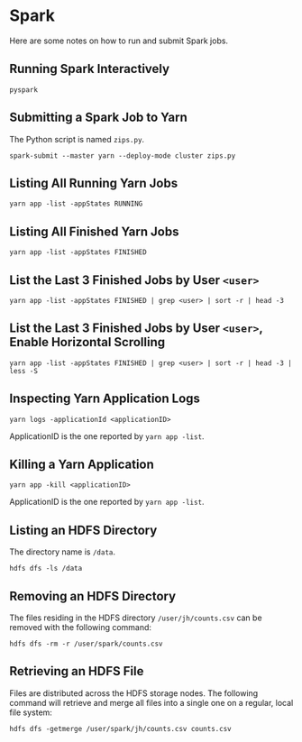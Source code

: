 Spark
=====

Here are some notes on how to run and submit Spark jobs.

## Running Spark Interactively

```
pyspark
```

## Submitting a Spark Job to Yarn

The Python script is named `zips.py`.
```
spark-submit --master yarn --deploy-mode cluster zips.py
```

## Listing All Running Yarn Jobs

```
yarn app -list -appStates RUNNING
```

## Listing All Finished Yarn Jobs

```
yarn app -list -appStates FINISHED
```

## List the Last 3 Finished Jobs by User `<user>`

```
yarn app -list -appStates FINISHED | grep <user> | sort -r | head -3
```

## List the Last 3 Finished Jobs by User `<user>`, Enable Horizontal Scrolling

```
yarn app -list -appStates FINISHED | grep <user> | sort -r | head -3 | less -S
```

## Inspecting Yarn Application Logs

```
yarn logs -applicationId <applicationID>
```
ApplicationID is the one reported by `yarn app -list`.

## Killing a Yarn Application
```
yarn app -kill <applicationID>
```
ApplicationID is the one reported by `yarn app -list`.

## Listing an HDFS Directory

The directory name is `/data`.
```
hdfs dfs -ls /data
```

## Removing an HDFS Directory

The files residing in the HDFS directory `/user/jh/counts.csv` can be removed with the following command:
```
hdfs dfs -rm -r /user/spark/counts.csv
```

## Retrieving an HDFS File

Files are distributed across the HDFS storage nodes.
The following command will retrieve and merge all files into a single one
on a regular, local file system:
```
hdfs dfs -getmerge /user/spark/jh/counts.csv counts.csv
```

